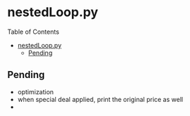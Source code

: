 # nestedLoop.py
Table of Contents
- [nestedLoop.py](#nestedlooppy)
  - [Pending](#pending)

## Pending
* optimization
* when special deal applied, print the original price as well
* 